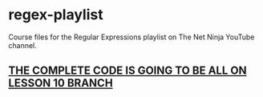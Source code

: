 # regex-playlist
Course files for the Regular Expressions playlist on The Net Ninja YouTube channel.

## <ins>THE COMPLETE CODE IS GOING TO BE ALL ON LESSON 10 BRANCH</ins> ##
